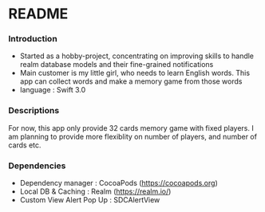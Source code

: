 # README #

### Introduction ###

* Started as a hobby-project, concentrating on improving skills to handle realm database models and their fine-grained notifications
* Main customer is my little girl, who needs to learn English words. This app can collect words and make a memory game from those words
* language : Swift 3.0

### Descriptions ###

For now, this app only provide 32 cards memory game with fixed players. I am planning to provide more flexiblity on number of players, and number of cards etc.

### Dependencies ###

* Dependency manager : CocoaPods (https://cocoapods.org)
* Local DB & Caching : Realm (https://realm.io/)
* Custom View Alert Pop Up : SDCAlertView
